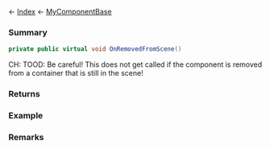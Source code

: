 ← [Index](Api-Index) ← [MyComponentBase](VRage.Game.Components.MyComponentBase)

### Summary

```csharp
private public virtual void OnRemovedFromScene()
```

CH: TOOD: Be careful! This does not get called if the component is removed from a container that is still in the scene!

### Returns

### Example

### Remarks

